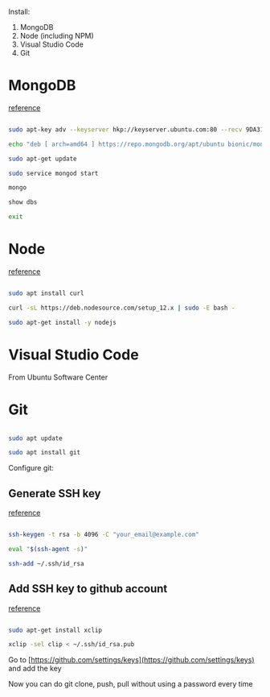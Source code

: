 Install:

1. MongoDB
2. Node (including NPM)
3. Visual Studio Code
4. Git

# MongoDB

[reference](https://docs.mongodb.com/manual/tutorial/install-mongodb-on-ubuntu/)

```bash

sudo apt-key adv --keyserver hkp://keyserver.ubuntu.com:80 --recv 9DA31620334BD75D9DCB49F368818C72E52529D4

echo "deb [ arch=amd64 ] https://repo.mongodb.org/apt/ubuntu bionic/mongodb-org/4.0 multiverse" | sudo tee /etc/apt/sources.list.d/mongodb-org-4.0.list

sudo apt-get update

sudo service mongod start

mongo

show dbs

exit

```

# Node

[reference](https://github.com/nodesource/distributions/blob/master/README.md)

```bash

sudo apt install curl

curl -sL https://deb.nodesource.com/setup_12.x | sudo -E bash -

sudo apt-get install -y nodejs

```

# Visual Studio Code

From Ubuntu Software Center

# Git

```bash

sudo apt update

sudo apt install git

```

Configure git:

## Generate SSH key

[reference](https://help.github.com/en/articles/connecting-to-github-with-ssh)

```bash

ssh-keygen -t rsa -b 4096 -C "your_email@example.com"

eval "$(ssh-agent -s)"

ssh-add ~/.ssh/id_rsa

```

## Add SSH key to github account

[reference](https://help.github.com/en/articles/adding-a-new-ssh-key-to-your-github-account)

```bash

sudo apt-get install xclip

xclip -sel clip < ~/.ssh/id_rsa.pub

```

Go to [https://github.com/settings/keys](https://github.com/settings/keys) and add the key

Now you can do git clone, push, pull without using a password every time
